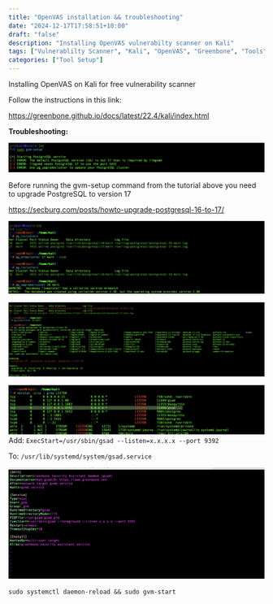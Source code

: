 ```yaml
---
title: "OpenVAS installation && troubleshooting"
date: "2024-12-17T17:58:51+10:00"
draft: "false"
description: "Installing OpenVAS vulnerabilty scanner on Kali"
tags: ["Vulnerablilty Scanner", "Kali", "OpenVAS", "Greenbone", "Tools"]
categories: ["Tool Setup"]
---
```


Installing OpenVAS on Kali for free vulnerability scanner

Follow the instructions in this link:

https://greenbone.github.io/docs/latest/22.4/kali/index.html

**Troubleshooting:**

![](5.png)		

Before running the gvm-setup command from the tutorial above you need to upgrade PostgreSQL to version 17

https://secburg.com/posts/howto-upgrade-postgresql-16-to-17/

![](1.png)

![](2.png)

![](3.png)
Add: ``` ExecStart=/usr/sbin/gsad --listen=x.x.x.x --port 9392 ```

To: ```/usr/lib/systemd/system/gsad.service```

![](4.png)

```
sudo systemctl daemon-reload && sudo gvm-start
```
